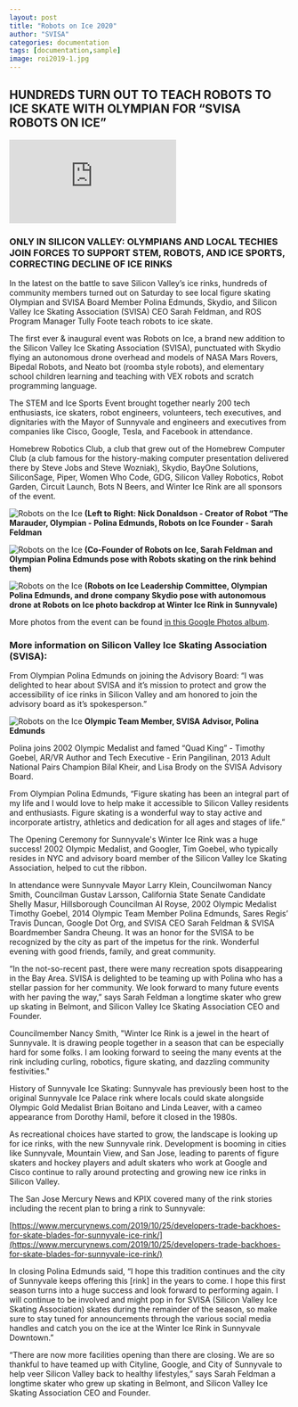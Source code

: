 ```yaml
---
layout: post
title: "Robots on Ice 2020"
author: "SVISA"
categories: documentation
tags: [documentation,sample]
image: roi2019-1.jpg
---
```


## HUNDREDS TURN OUT TO TEACH ROBOTS TO ICE SKATE WITH OLYMPIAN FOR “SVISA ROBOTS ON ICE”

<div class="video-container">
  <iframe src="https://www.youtube.com/embed/IzURLaneSJY?controls=0&autoplay=1&mute=1&rel=0&playlist=IzURLaneSJY&loop=1" title="YouTube video player" frameborder="0" allow="accelerometer; autoplay; clipboard-write; encrypted-media; gyroscope; picture-in-picture" allowfullscreen></iframe>
</div>

### ONLY IN SILICON VALLEY: OLYMPIANS AND LOCAL TECHIES JOIN FORCES TO SUPPORT STEM, ROBOTS, AND ICE SPORTS, CORRECTING DECLINE OF ICE RINKS 


In the latest on the battle to save Silicon Valley’s ice rinks, hundreds of community members turned out on Saturday to see local figure skating Olympian and SVISA Board Member Polina Edmunds, Skydio, and Silicon Valley Ice Skating Association (SVISA) CEO Sarah Feldman, and ROS Program Manager Tully Foote teach robots to ice skate. 

The first ever & inaugural event was Robots on Ice, a brand new addition to the Silicon Valley Ice Skating Association (SVISA), punctuated with Skydio flying an autonomous drone overhead and models of NASA Mars Rovers, Bipedal Robots, and Neato bot (roomba style robots), and elementary school children learning and teaching with VEX robots and scratch programming language.

The STEM and Ice Sports Event brought together nearly 200 tech enthusiasts, ice skaters, robot engineers, volunteers, tech executives, and dignitaries with the Mayor of Sunnyvale and engineers and executives from companies like Cisco, Google, Tesla, and Facebook in attendance. 

Homebrew Robotics Club, a club that grew out of the Homebrew Computer Club (a club famous for the history-making computer presentation delivered there by Steve Jobs and Steve Wozniak), Skydio, BayOne Solutions, SiliconSage, Piper, Women Who Code, GDG, Silicon Valley Robotics, Robot Garden, Circuit Launch, Bots N Beers, and Winter Ice Rink are all sponsors of the event.




![Robots on the Ice](/assets/img/2020/marauder.jpg)
**(Left to Right: Nick Donaldson - Creator of Robot “The Marauder, Olympian - Polina Edmunds, Robots on Ice Founder - Sarah Feldman**


![Robots on the Ice](/assets/img/2020/cofounder.jpg)
**(Co-Founder of Robots on Ice, Sarah Feldman and Olympian Polina Edmunds pose with Robots skating on the rink behind them)**

![Robots on the Ice](/assets/img/2020/2020_roi_team.jpg)
**(Robots on Ice Leadership Committee, Olympian Polina Edmunds, and drone company Skydio pose with autonomous drone at Robots on Ice photo backdrop at Winter Ice Rink in Sunnyvale)**

More photos from the event can be found [in this Google Photos album](https://photos.app.goo.gl/82KULuHE9MtcH9Uy9).


### More information on Silicon Valley Ice Skating Association (SVISA):


From Olympian Polina Edmunds on joining the Advisory Board: “I was delighted to hear about SVISA and it’s mission to protect and grow the accessibility of ice rinks in Silicon Valley and am honored to join the advisory board as it’s spokesperson.”

![Robots on the Ice](/assets/img/2020/paulina.jpg)
**Olympic Team Member, SVISA Advisor, Polina Edmunds**

Polina joins 2002 Olympic Medalist and famed “Quad King” - Timothy Goebel, AR/VR Author and Tech Executive - Erin Pangilinan, 2013 Adult National Pairs Champion Bilal Kheir, and Lisa Brody on the SVISA Advisory Board.

From Olympian Polina Edmunds, “Figure skating has been an integral part of my life and I would love to help make it accessible to Silicon Valley residents and enthusiasts.  Figure skating is a wonderful way to stay active and incorporate artistry, athletics and dedication for all ages and stages of life.”

The Opening Ceremony for Sunnyvale's Winter Ice Rink was a huge success! 2002 Olympic Medalist, and Googler, Tim Goebel, who typically resides in NYC and advisory board member of the Silicon Valley Ice Skating Association, helped to cut the ribbon. 

In attendance were Sunnyvale Mayor Larry Klein, Councilwoman Nancy Smith, Councilman Gustav Larsson, California State Senate Candidate Shelly Masur, Hillsborough Councilman Al Royse, 2002 Olympic Medalist Timothy Goebel, 2014 Olympic Team Member Polina Edmunds, Sares Regis’ Travis Duncan, Google Dot Org, and SVISA CEO Sarah Feldman & SVISA Boardmember Sandra Cheung. It was an honor for the SVISA to be recognized by the city as part of the impetus for the rink. Wonderful evening with good friends, family, and great community.

“In the not-so-recent past, there were many recreation spots disappearing in the Bay Area. SVISA is delighted to be teaming up with Polina who has a stellar passion for her community. We look forward to many future events with her paving the way,” says Sarah Feldman a longtime skater who grew up skating in Belmont, and Silicon Valley Ice Skating Association CEO and Founder. 


Councilmember Nancy Smith, "Winter Ice Rink is a jewel in the heart of Sunnyvale. It is drawing people together in a season that can be especially hard for some folks. I am looking forward to seeing the many events at the rink including curling, robotics, figure skating, and dazzling community festivities."


History of Sunnyvale Ice Skating:
Sunnyvale has previously been host to the original Sunnyvale Ice Palace rink where locals could skate alongside Olympic Gold Medalist Brian Boitano and Linda Leaver, with a cameo appearance from Dorothy Hamil, before it closed in the 1980s.


As recreational choices have started to grow, the landscape is looking up for ice rinks, with the new Sunnyvale rink. Development is booming in cities like Sunnyvale, Mountain View, and San Jose, leading to parents of figure skaters and hockey players and adult skaters who work at Google and Cisco continue to rally around protecting and growing new ice rinks in Silicon Valley. 



The San Jose Mercury News and KPIX covered many of the rink stories including the recent plan to bring a rink to Sunnyvale:

[https://www.mercurynews.com/2019/10/25/developers-trade-backhoes-for-skate-blades-for-sunnyvale-ice-rink/](https://www.mercurynews.com/2019/10/25/developers-trade-backhoes-for-skate-blades-for-sunnyvale-ice-rink/)

In closing Polina Edmunds said, “I hope this tradition continues and the city of Sunnyvale keeps offering this [rink] in the years to come. I hope this first season turns into a huge success and look forward to performing again. I will continue to be involved and might pop in for SVISA (Silicon Valley Ice Skating Association) skates during the remainder of the season, so make sure to stay tuned for announcements through the various social media handles and catch you on the ice at the Winter Ice Rink in Sunnyvale Downtown.”


“There are now more facilities opening than there are closing. We are so thankful to have teamed up with Cityline, Google, and City of Sunnyvale to help veer Silicon Valley back to healthy lifestyles,” says Sarah Feldman a longtime skater who grew up skating in Belmont, and Silicon Valley Ice Skating Association CEO and Founder. 